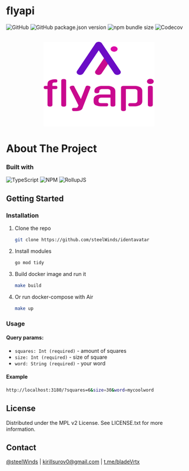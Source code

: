 # flyapi

![GitHub](https://img.shields.io/github/license/steelWinds/flyapi)
![GitHub package.json version](https://img.shields.io/github/package-json/v/steelWinds/flyapi)
![npm bundle size](https://img.shields.io/bundlephobia/minzip/%40steelwindshellahillz%2Fflyapi)
![Codecov](https://img.shields.io/codecov/c/github/steelWinds/flyapi)

</br>

<div align="center">
  <a href=>
		<img width="300" height="230" src="./public/logo.svg">
	</a>
</div>

# About The Project

### Built with
![TypeScript](https://img.shields.io/badge/typescript-%23007ACC.svg?style=for-the-badge&logo=typescript&logoColor=white)
![NPM](https://img.shields.io/badge/NPM-%23CB3837.svg?style=for-the-badge&logo=npm&logoColor=white)
![RollupJS](https://img.shields.io/badge/RollupJS-ef3335?style=for-the-badge&logo=rollup.js&logoColor=white)

## Getting Started

### Installation
1. Clone the repo
   ```bash
   git clone https://github.com/steelWinds/identavatar
   ```
2. Install modules
   ```bash
   go mod tidy
   ```
3. Build docker image and run it
   ```bash
   make build
   ```
3. Or run docker-compose with Air
   ```bash
   make up
   ```
### Usage

#### Query params:
- ```squares: Int (required)``` - amount of squares
- ```size: Int (required)``` - size of square 
- ```word: String (required)``` - your word 

#### Example
```bash
http://localhost:3180/?squares=6&size=30&word=mycoolword
```
## License

Distributed under the MPL v2 License. See LICENSE.txt for more information.

## Contact

[@steelWinds](https://github.com/steelWinds) | kirillsurov0@gmail.com | [t.me/bladeVrtx](https://t.me/bladeVrtx)
